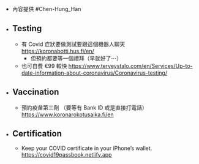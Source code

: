 - 內容提供 #Chen-Hung_Han
- ## Testing
	- 有 Covid 症狀要做測試要跟這個機器人聊天 https://koronabotti.hus.fi/en/
		- 但預約都要等一個禮拜（早就好了⋯）
	- 也可自費 €99 較快 https://www.terveystalo.com/en/Services/Up-to-date-information-about-coronavirus/Coronavirus-testing/
- ## Vaccination
	- 預約疫苗第三劑 （要等有 Bank ID 或是直接打電話） https://www.koronarokotusaika.fi/en
- ## Certification
	- Keep your COVID certificate in your iPhone’s wallet. https://covid19passbook.netlify.app